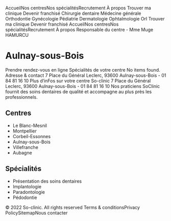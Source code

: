 AccueilNos centresNos spécialitésRecrutement À propos
Trouver ma clinique
Devenir franchisé
Chirurgie dentaire
Médecine générale
Orthodontie
Gynécologie
Pédiatrie
Dermatologie
Ophtalmologie
Orl
Trouver ma clinique
Devenir franchisé
AccueilNos centresNos spécialitésRecrutement À propos
Responsable du centre - 
Mme Muge HAMURCU
# Aulnay-sous-Bois
Prendre rendez-vous en ligne
Spécialités de votre centre
No items found.
Adresse & contact
7 Place du Général Leclerc, 93600 Aulnay-sous-Bois - 01 84 81 16 10
Plus d’inFos sur votre centre So-clinic 
7 Place du Général Leclerc, 93600 Aulnay-sous-Bois - 01 84 81 16 10
Nos praticiens
SoClinic fournit des soins dentaires de qualité et accompagne au plus près les professionnels.
## Centres
  * Le Blanc-Mesnil
  * Montpellier
  * Corbeil-Essonnes
  * Aulnay-sous-Bois
  * Villefranche
  * Aubagne


## Spécialités
  * Présentation des soins dentaires
  * Implantologie
  * Paradontologie
  * Pédodontie


© 2022 So-clinic. All rights reserved
Terms & conditionsPrivacy PolicySitemapNous contacter
